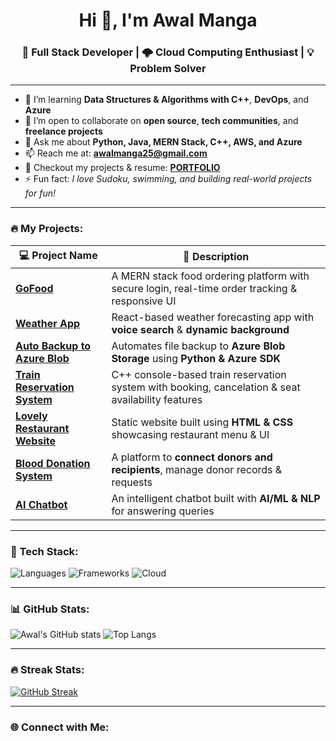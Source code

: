 <h1 align="center">Hi 👋, I'm Awal Manga</h1>
<h3 align="center">🚀 Full Stack Developer | 🌩️ Cloud Computing Enthusiast | 💡 Problem Solver</h3>

---

- 🌱 I’m learning **Data Structures & Algorithms with C++**, **DevOps**, and **Azure**
- 👯 I’m open to collaborate on **open source**, **tech communities**, and **freelance projects**
- 💬 Ask me about **Python, Java, MERN Stack, C++, AWS, and Azure**
- 📫 Reach me at: **awalmanga25@gmail.com**
- 📄 Checkout my projects & resume: [**PORTFOLIO**](https://awals-portfolio.netlify.app/)
- ⚡ Fun fact: *I love Sudoku, swimming, and building real-world projects for fun!*

---

### 🔥 My Projects:

| 💻 Project Name | 🚀 Description |
|-----------------|----------------|
| [**GoFood**](https://github.com/awall5/GoFood) | A MERN stack food ordering platform with secure login, real-time order tracking & responsive UI |
| [**Weather App**](https://github.com/awall5/Weather-App) | React-based weather forecasting app with **voice search** & **dynamic background** |
| [**Auto Backup to Azure Blob**](https://github.com/awall5/Azure-Backup) | Automates file backup to **Azure Blob Storage** using **Python & Azure SDK** |
| [**Train Reservation System**](https://github.com/awall5/Train-Reservation) | C++ console-based train reservation system with booking, cancelation & seat availability features |
| [**Lovely Restaurant Website**](https://github.com/awall5/Lovely-Restaurant) | Static website built using **HTML & CSS** showcasing restaurant menu & UI |
| [**Blood Donation System**](https://blooddonationfrontend-three.vercel.app/) | A platform to **connect donors and recipients**, manage donor records & requests |
| [**AI Chatbot**](https://github.com/awall5/chatbot) | An intelligent chatbot built with **AI/ML & NLP** for answering queries |

---

### 🧰 Tech Stack:
![Languages](https://skillicons.dev/icons?i=python,java,cpp,js,html,css)
![Frameworks](https://skillicons.dev/icons?i=react,nodejs,express,mongodb)
![Cloud](https://skillicons.dev/icons?i=aws,azure)

---

### 📊 GitHub Stats:

![Awal's GitHub stats](https://github-readme-stats.vercel.app/api?username=awall5&show_icons=true&theme=radical)
![Top Langs](https://github-readme-stats.vercel.app/api/top-langs/?username=awall5&layout=compact&theme=radical)

---

### 🔥 Streak Stats:
[![GitHub Streak](https://streak-stats.demolab.com?user=awall5&theme=radical&hide_border=true)](https://git.io/streak-stats)

---

### 🌐 Connect with Me:
